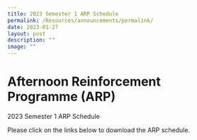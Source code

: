 ```yaml
---
title: 2023 Semester 1 ARP Schedule
permalink: /Resources/announcements/permalink/
date: 2023-01-27
layout: post
description: ""
image: ""
---
```


# Afternoon Reinforcement Programme (ARP)

2023 Semester 1 ARP Schedule

Please click on the links below to download the ARP schedule.